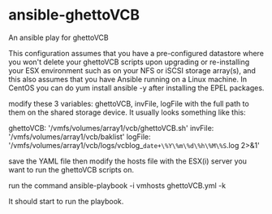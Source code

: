 ansible-ghettoVCB
=================

An ansible play for ghettoVCB

This configuration assumes that you have a pre-configured datastore where you won't delete your ghettoVCB scripts upon upgrading or re-installing your ESX environment such as on your NFS or iSCSI storage array(s), and this also assumes that you have Ansible running on a Linux machine. In CentOS you can do yum install ansible -y after installing the EPEL packages.

modify these 3 variables: ghettoVCB, invFile, logFile with the full path to them on the shared storage device. It usually looks something like this:

ghettoVCB: '/vmfs/volumes/array1/vcb/ghettoVCB.sh'
invFile: '/vmfs/volumes/array1/vcb/baklist'
logFile: '/vmfs/volumes/array1/vcb/logs/vcblog_`date+\%Y\%m\%d\%h\%M\%S`.log 2>&1'

save the YAML file then modify the hosts file with the ESX(i) server you want to run the ghettoVCB scripts on.

run the command ansible-playbook -i vmhosts ghettoVCB.yml -k

It should start to run the playbook.
